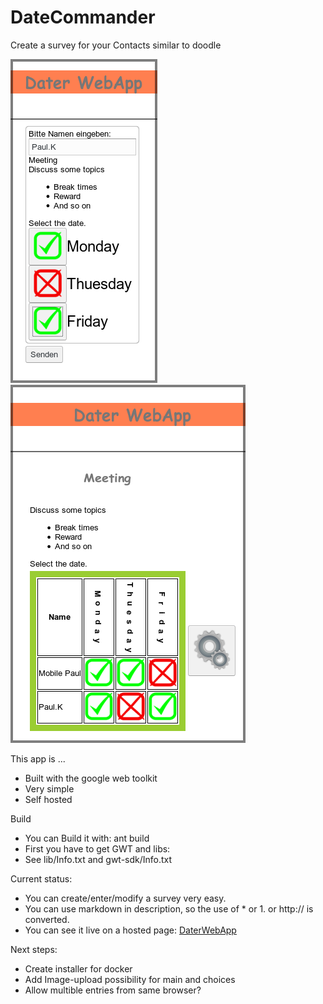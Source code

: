 # DateCommander
Create a survey for your Contacts similar to doodle

![Selection](/readme/Selection.png "Selection view")
![Table](/readme/Table.png "Table view")

This app is ...
* Built with the google web toolkit
* Very simple
* Self hosted

Build
* You can Build it with: ant build
* First you have to get GWT and libs:
* See lib/Info.txt and gwt-sdk/Info.txt

Current status:
* You can create/enter/modify a survey very easy.
* You can use markdown in description, so the use of * or 1. or http:// is converted.
* You can see it live on a hosted page: [DaterWebApp](http://kxn4rm.myvserver.online:8080/DaterWebApp/DaterWebApp.html)

Next steps:
* Create installer for docker
* Add Image-upload possibility for main and choices
* Allow multible entries from same browser?
